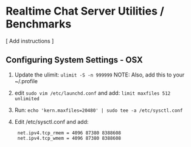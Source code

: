 # Realtime Chat Server Utilities / Benchmarks

[ Add instructions ]

## Configuring System Settings - OSX

1. Update the ulimit: `ulimit -S -n 999999`  NOTE: Also, add this to your ~/.profile
2. edit `sudo vim /etc/launchd.conf` and add: `limit maxfiles 512 unlimited`
3. Run: `echo 'kern.maxfiles=20480' | sudo tee -a /etc/sysctl.conf`

4. Edit /etc/sysctl.conf and add:

        net.ipv4.tcp_rmem = 4096 87380 8388608
        net.ipv4.tcp_wmem = 4096 87380 8388608
